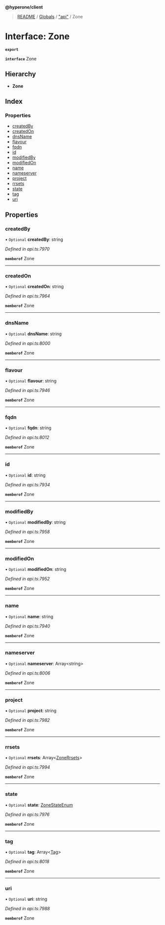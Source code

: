 **@hyperone/client**

> [README](../README.md) / [Globals](../globals.md) / ["api"](../modules/_api_.md) / Zone

# Interface: Zone

**`export`** 

**`interface`** Zone

## Hierarchy

* **Zone**

## Index

### Properties

* [createdBy](_api_.zone.md#createdby)
* [createdOn](_api_.zone.md#createdon)
* [dnsName](_api_.zone.md#dnsname)
* [flavour](_api_.zone.md#flavour)
* [fqdn](_api_.zone.md#fqdn)
* [id](_api_.zone.md#id)
* [modifiedBy](_api_.zone.md#modifiedby)
* [modifiedOn](_api_.zone.md#modifiedon)
* [name](_api_.zone.md#name)
* [nameserver](_api_.zone.md#nameserver)
* [project](_api_.zone.md#project)
* [rrsets](_api_.zone.md#rrsets)
* [state](_api_.zone.md#state)
* [tag](_api_.zone.md#tag)
* [uri](_api_.zone.md#uri)

## Properties

### createdBy

• `Optional` **createdBy**: string

*Defined in api.ts:7970*

**`memberof`** Zone

___

### createdOn

• `Optional` **createdOn**: string

*Defined in api.ts:7964*

**`memberof`** Zone

___

### dnsName

• `Optional` **dnsName**: string

*Defined in api.ts:8000*

**`memberof`** Zone

___

### flavour

• `Optional` **flavour**: string

*Defined in api.ts:7946*

**`memberof`** Zone

___

### fqdn

• `Optional` **fqdn**: string

*Defined in api.ts:8012*

**`memberof`** Zone

___

### id

• `Optional` **id**: string

*Defined in api.ts:7934*

**`memberof`** Zone

___

### modifiedBy

• `Optional` **modifiedBy**: string

*Defined in api.ts:7958*

**`memberof`** Zone

___

### modifiedOn

• `Optional` **modifiedOn**: string

*Defined in api.ts:7952*

**`memberof`** Zone

___

### name

• `Optional` **name**: string

*Defined in api.ts:7940*

**`memberof`** Zone

___

### nameserver

• `Optional` **nameserver**: Array\<string>

*Defined in api.ts:8006*

**`memberof`** Zone

___

### project

• `Optional` **project**: string

*Defined in api.ts:7982*

**`memberof`** Zone

___

### rrsets

• `Optional` **rrsets**: Array\<[ZoneRrsets](_api_.zonerrsets.md)>

*Defined in api.ts:7994*

**`memberof`** Zone

___

### state

• `Optional` **state**: [ZoneStateEnum](../enums/_api_.zonestateenum.md)

*Defined in api.ts:7976*

**`memberof`** Zone

___

### tag

• `Optional` **tag**: Array\<[Tag](_api_.tag.md)>

*Defined in api.ts:8018*

**`memberof`** Zone

___

### uri

• `Optional` **uri**: string

*Defined in api.ts:7988*

**`memberof`** Zone
